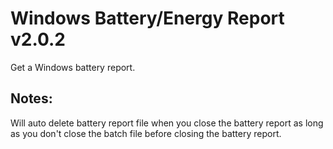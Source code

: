 # Windows Battery/Energy Report v2.0.2
Get a Windows battery report.

## Notes:
Will auto delete battery report file when you close the battery report as long as you don't close the batch file before closing the battery report.  
